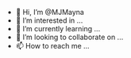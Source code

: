- 👋 Hi, I’m @MJMayna
- 👀 I’m interested in ...
- 🌱 I’m currently learning ...
- 💞️ I’m looking to collaborate on ...
- 📫 How to reach me ...

<!---
MJMayna/MJMayna is a ✨ special ✨ repository because its `README.md` (this file) appears on your GitHub profile.
You can click the Preview link to take a look at your changes.
--->
